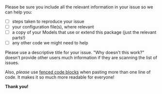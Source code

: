 Please be sure you include all the relevant information in your issue so we can help you:

- [ ] steps taken to reproduce your issue
- [ ] your configuration file(s), where relevant
- [ ] a copy of your Models that use or extend this package (just the relevant parts!)
- [ ] any other code we might need to help

Please use a descriptive title for your issue.  "Why doesn't this work?" doesn't provide
other users much information if they are scanning the list of issues.

Also, *please* use [fenced code blocks](https://help.github.com/articles/creating-and-highlighting-code-blocks/)
when pasting more than one line of code.  It makes it so much more readable for everyone!

**Thank you!**
